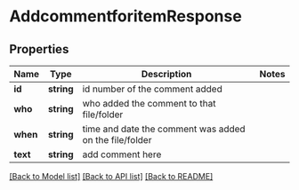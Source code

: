 # AddcommentforitemResponse

## Properties
Name | Type | Description | Notes
------------ | ------------- | ------------- | -------------
**id** | **string** | id number of the comment added | 
**who** | **string** | who added the comment to that file/folder | 
**when** | **string** | time and date the comment was added on the file/folder | 
**text** | **string** | add comment here | 

[[Back to Model list]](../README.md#documentation-for-models) [[Back to API list]](../README.md#documentation-for-api-endpoints) [[Back to README]](../README.md)


